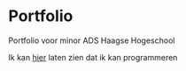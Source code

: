 # Portfolio
Portfolio voor minor ADS Haagse Hogeschool


Ik kan [hier](https://github.com/JoeriHHS/Portfolio/blob/main/Simpele%20Classififer.ipynb) laten zien dat ik kan programmeren

